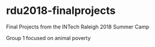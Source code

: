 # rdu2018-finalprojects
Final Projects from the INTech Raleigh 2018 Summer Camp

Group 1 focused on animal poverty
